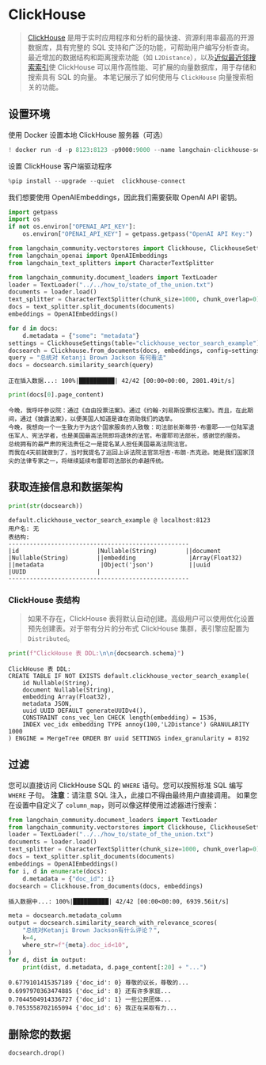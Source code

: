 # ClickHouse
> [ClickHouse](https://clickhouse.com/) 是用于实时应用程序和分析的最快速、资源利用率最高的开源数据库，具有完整的 SQL 支持和广泛的功能，可帮助用户编写分析查询。最近增加的数据结构和距离搜索功能（如 `L2Distance`），以及[近似最近邻搜索索引](https://clickhouse.com/docs/en/engines/table-engines/mergetree-family/annindexes)使 ClickHouse 可以用作高性能、可扩展的向量数据库，用于存储和搜索具有 SQL 的向量。
本笔记展示了如何使用与 `ClickHouse` 向量搜索相关的功能。
## 设置环境
使用 Docker 设置本地 ClickHouse 服务器（可选）
```python
! docker run -d -p 8123:8123 -p9000:9000 --name langchain-clickhouse-server --ulimit nofile=262144:262144 clickhouse/clickhouse-server:23.4.2.11
```
设置 ClickHouse 客户端驱动程序
```python
%pip install --upgrade --quiet  clickhouse-connect
```
我们想要使用 OpenAIEmbeddings，因此我们需要获取 OpenAI API 密钥。
```python
import getpass
import os
if not os.environ["OPENAI_API_KEY"]:
    os.environ["OPENAI_API_KEY"] = getpass.getpass("OpenAI API Key:")
```
```python
from langchain_community.vectorstores import Clickhouse, ClickhouseSettings
from langchain_openai import OpenAIEmbeddings
from langchain_text_splitters import CharacterTextSplitter
```
```python
from langchain_community.document_loaders import TextLoader
loader = TextLoader("../../how_to/state_of_the_union.txt")
documents = loader.load()
text_splitter = CharacterTextSplitter(chunk_size=1000, chunk_overlap=0)
docs = text_splitter.split_documents(documents)
embeddings = OpenAIEmbeddings()
```
```python
for d in docs:
    d.metadata = {"some": "metadata"}
settings = ClickhouseSettings(table="clickhouse_vector_search_example")
docsearch = Clickhouse.from_documents(docs, embeddings, config=settings)
query = "总统对 Ketanji Brown Jackson 有何看法"
docs = docsearch.similarity_search(query)
```
```output
正在插入数据...: 100%|██████████| 42/42 [00:00<00:00, 2801.49it/s]
```
```python
print(docs[0].page_content)
```
```output
今晚，我呼吁参议院：通过《自由投票法案》。通过《约翰·刘易斯投票权法案》。而且，在此期间，通过《披露法案》，以便美国人知道是谁在资助我们的选举。
今晚，我想向一个一生致力于为这个国家服务的人致敬：司法部长斯蒂芬·布雷耶——一位陆军退伍军人、宪法学者，也是美国最高法院即将退休的法官。布雷耶司法部长，感谢您的服务。
总统拥有的最严肃的宪法责任之一是提名某人担任美国最高法院法官。
而我在4天前就做到了，当时我提名了巡回上诉法院法官凯坦吉·布朗·杰克逊。她是我们国家顶尖的法律专家之一，将继续延续布雷耶司法部长的卓越传统。
```
## 获取连接信息和数据架构
```python
print(str(docsearch))
```
```output
default.clickhouse_vector_search_example @ localhost:8123
用户名: 无
表结构:
---------------------------------------------------
|id                      |Nullable(String)        ||document                |Nullable(String)        ||embedding               |Array(Float32)          ||metadata                |Object('json')          ||uuid                    |UUID                    |
---------------------------------------------------
```
### ClickHouse 表结构
> 如果不存在，ClickHouse 表将默认自动创建。高级用户可以使用优化设置预先创建表。对于带有分片的分布式 ClickHouse 集群，表引擎应配置为 `Distributed`。
```python
print(f"ClickHouse 表 DDL:\n\n{docsearch.schema}")
```
```output
ClickHouse 表 DDL:
CREATE TABLE IF NOT EXISTS default.clickhouse_vector_search_example(
    id Nullable(String),
    document Nullable(String),
    embedding Array(Float32),
    metadata JSON,
    uuid UUID DEFAULT generateUUIDv4(),
    CONSTRAINT cons_vec_len CHECK length(embedding) = 1536,
    INDEX vec_idx embedding TYPE annoy(100,'L2Distance') GRANULARITY 1000
) ENGINE = MergeTree ORDER BY uuid SETTINGS index_granularity = 8192
```
## 过滤
您可以直接访问 ClickHouse SQL 的 `WHERE` 语句。您可以按照标准 SQL 编写 `WHERE` 子句。
**注意**：请注意 SQL 注入，此接口不得由最终用户直接调用。
如果您在设置中自定义了 `column_map`，则可以像这样使用过滤器进行搜索：
```python
from langchain_community.document_loaders import TextLoader
from langchain_community.vectorstores import Clickhouse, ClickhouseSettings
loader = TextLoader("../../how_to/state_of_the_union.txt")
documents = loader.load()
text_splitter = CharacterTextSplitter(chunk_size=1000, chunk_overlap=0)
docs = text_splitter.split_documents(documents)
embeddings = OpenAIEmbeddings()
for i, d in enumerate(docs):
    d.metadata = {"doc_id": i}
docsearch = Clickhouse.from_documents(docs, embeddings)
```
```output
插入数据中...: 100%|██████████| 42/42 [00:00<00:00, 6939.56it/s]
```
```python
meta = docsearch.metadata_column
output = docsearch.similarity_search_with_relevance_scores(
    "总统对Ketanji Brown Jackson有什么评论？",
    k=4,
    where_str=f"{meta}.doc_id<10",
)
for d, dist in output:
    print(dist, d.metadata, d.page_content[:20] + "...")
```
```output
0.6779101415357189 {'doc_id': 0} 尊敬的议长，尊敬的...
0.6997970363474885 {'doc_id': 8} 还有许多家庭...
0.7044504914336727 {'doc_id': 1} 一些公民团体...
0.7053558702165094 {'doc_id': 6} 我正在采取有力...
```
## 删除您的数据
```python
docsearch.drop()
```